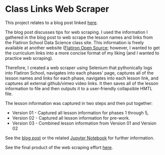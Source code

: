 # Class Links Web Scraper

This project relates to a blog post linked [here](https://nate23424533.wordpress.com/2023/01/23/web-scraping-tips/).  

The blog post discusses tips for web scraping.  I used the information I gathered in the blog post to web scrape the lesson names and links from the Flatiron School Data Science class site.  This information is freely available at another website ([Flatiron Open Source](https://flatironopensource.ml/); however, I wanted to get the curriculum links into a more concise format of my liking (and I wanted to practice web scraping).  

Therefore, I created a web scraper using Selenium that pythonically logs into Flatiron School, navigates into each phases' page, captures all of the lesson names and links for each phase, navigates into each lesson link, and captures all external github/vimeo video links.  It then saves all of the lesson information to file and then outputs it to a user-friendly collapsible HMTL file. 

The lesson information was captured in two steps and then put together:
- Version 01 - Captured all lesson information for phases 1 through 5, 
- Version 02 - Captured all lesson information for pre-work.  
- Version 03 - Combined lesson information from Version 01 and Version 02

See the [blog post](https://nate23424533.wordpress.com/2022/12/05/building-a-crypto-trading-dashboard-the-first-steps/) or the related [Jupyter Notebook](notebook.ipynb) for further information.  

See the final product of the web scraping effort [here](https://github.com/nate102938/class_links_web_scraper/blob/main/Version%20-%2003%20-%20All/DS_Links.html).
